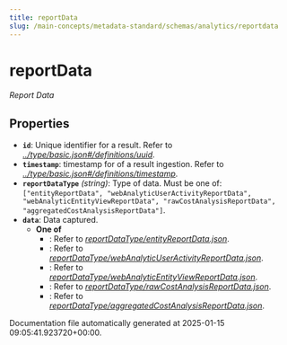 ```yaml
---
title: reportData
slug: /main-concepts/metadata-standard/schemas/analytics/reportdata
---
```


# reportData

*Report Data*

## Properties

- **`id`**: Unique identifier for a result. Refer to *[../type/basic.json#/definitions/uuid](#/type/basic.json#/definitions/uuid)*.
- **`timestamp`**: timestamp for of a result ingestion. Refer to *[../type/basic.json#/definitions/timestamp](#/type/basic.json#/definitions/timestamp)*.
- **`reportDataType`** *(string)*: Type of data. Must be one of: `["entityReportData", "webAnalyticUserActivityReportData", "webAnalyticEntityViewReportData", "rawCostAnalysisReportData", "aggregatedCostAnalysisReportData"]`.
- **`data`**: Data captured.
  - **One of**
    - : Refer to *[reportDataType/entityReportData.json](#portDataType/entityReportData.json)*.
    - : Refer to *[reportDataType/webAnalyticUserActivityReportData.json](#portDataType/webAnalyticUserActivityReportData.json)*.
    - : Refer to *[reportDataType/webAnalyticEntityViewReportData.json](#portDataType/webAnalyticEntityViewReportData.json)*.
    - : Refer to *[reportDataType/rawCostAnalysisReportData.json](#portDataType/rawCostAnalysisReportData.json)*.
    - : Refer to *[reportDataType/aggregatedCostAnalysisReportData.json](#portDataType/aggregatedCostAnalysisReportData.json)*.


Documentation file automatically generated at 2025-01-15 09:05:41.923720+00:00.
